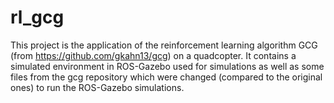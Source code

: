 # rl_gcg
This project is the application of the reinforcement learning algorithm GCG (from https://github.com/gkahn13/gcg) on a quadcopter.
It contains a simulated environment in ROS-Gazebo used for simulations as well as some files from the gcg repository which were changed (compared to the original ones) to run the ROS-Gazebo simulations.
